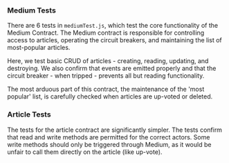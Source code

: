 ### Medium Tests

There are 6 tests in `mediumTest.js`, which test the core functionality of the Medium Contract. The Medium contract is responsible for controlling access to articles, operating the circuit breakers, and maintaining the list of most-popular articles.

Here, we test basic CRUD of articles - creating, reading, updating, and destroying. We also confirm that events are emitted properly and that the circuit breaker - when tripped - prevents all but reading functionality.

The most arduous part of this contract, the maintenance of the 'most popular' list, is carefully checked when articles are up-voted or deleted.

### Article Tests

The tests for the article contract are significantly simpler. The tests confirm that read and write methods are permitted for the correct actors. Some write methods should only be triggered through Medium, as it would be unfair to call them directly on the article (like up-vote).
